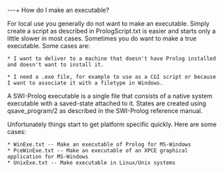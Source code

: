 ---+ How do I make an executable?

For local use you generally do not want to make an executable. Simply
create a script as described in PrologScript.txt is easier and starts
only a little slower in most cases. Sometimes you do want to make a true
executable. Some cases are:

    * I want to deliver to a machine that doesn't have Prolog installed
    and doesn't want to install it. 

    * I need a .exe file, for example to use as a CGI script or because
    I want to associate it with a filetype in Windows. 

A SWI-Prolog executable is a single file that consists of a native
system executable with a saved-state attached to it. States are created
using qsave_program/2 as described in the SWI-Prolog reference manual.

Unfortunately things start to get platform specific quickly. Here are
some cases:

    * WinExe.txt -- Make an executable of Prolog for MS-Windows
    * PceWinExe.txt -- Make an executable of an XPCE graphical
    application for MS-Windows
    * UnixExe.txt -- Make executable in Linux/Unix systems 
